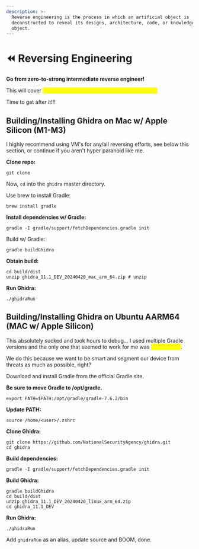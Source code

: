 ```yaml
---
description: >-
  Reverse engineering is the process in which an artificial object is
  deconstructed to reveal its designs, architecture, code, or knowledge of the
  object.
---
```


# ⏪ Reversing Engineering

**Go from zero-to-strong intermediate reverse engineer!**

This will cover <mark style="color:yellow;">x86, x64, and 32-bit/64-bit ARM architectures!</mark>

Time to get after it!!!

## Building/Installing Ghidra on Mac w/ Apple Silicon (M1-M3)

I highly recommend using VM's for any/all reversing efforts, see below this section, or continue if you aren't hyper paranoid like me.

**Clone repo:**

```
git clone 
```

Now, `cd` into the `ghidra` master directory.

Use brew to install Gradle:

```
brew install gradle
```

**Install dependencies w/ Gradle:**

```
gradle -I gradle/support/fetchDependencies.gradle init
```

Build w/ Gradle:

```
gradle buildGhidra
```

**Obtain build:**

```
cd build/dist
unzip ghidra_11.1_DEV_20240420_mac_arm_64.zip # unzip 
```

**Run Ghidra:**

```
./ghidraRun
```

## Building/Installing Ghidra on Ubuntu AARM64 (MAC w/ Apple Silicon)

This absolutely sucked and took hours to debug... I used multiple Gradle versions and the only one that seemed to work for me was <mark style="color:yellow;">Gradle-7.6.2</mark>.

We do this because we want to be smart and segment our device from threats as much as possible, right?

Download and install Gradle from the official Gradle site.

**Be sure to move Gradle to /opt/gradle.**

```
export PATH=$PATH:/opt/gradle/gradle-7.6.2/bin
```

**Update PATH:**

```
source /home/<user>/.zshrc
```

**Clone Ghidra:**

```
git clone https://github.com/NationalSecurityAgency/ghidra.git
cd ghidra
```

**Build dependencies:**

```
gradle -I gradle/support/fetchDependencies.gradle init 
```

**Build Ghidra:**

```
gradle buildGhidra
cd build/dist
unzip ghidra_11.1_DEV_20240420_linux_arm_64.zip
cd ghidra_11.1_DEV
```

**Run Ghidra:**

```
./ghidraRun
```

Add `ghidraRun` as an alias, update source and BOOM, done.
